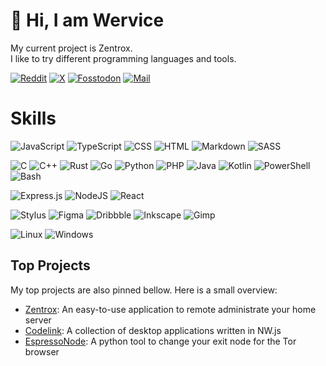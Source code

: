 # 👋 Hi, I am Wervice
My current project is Zentrox.<br>I like to try different programming languages and tools.

[![Reddit](https://img.shields.io/badge/reddit-FF4A23.svg?style=for-the-badge&logo=reddit&logoColor=white)](https://reddit.com/u/Wervice)
[![X](https://img.shields.io/badge/X-black.svg?style=for-the-badge&logo=X&logoColor=white)](https://x.com/wervice76497)
[![Fosstodon](https://img.shields.io/badge/Fosstodon-blue.svg?style=for-the-badge&logo=mastodon&logoColor=white)](https://fosstodon.org/@wervice)
[![Mail](https://img.shields.io/badge/Mail-white.svg?style=for-the-badge&logo=mail&logoColor=black)](mailto:wervice@proton.me)

# Skills
![JavaScript](https://img.shields.io/badge/JS-F7DF1E.svg?style=for-the-badge&logo=javascript&logoColor=black)
![TypeScript](https://img.shields.io/badge/TS-3178C6.svg?style=for-the-badge&logo=typescript&logoColor=white)
![CSS](https://img.shields.io/badge/css3-%231572B6.svg?style=for-the-badge&logo=css&logoColor=white)
![HTML](https://img.shields.io/badge/html5-%23E34F26.svg?style=for-the-badge&logo=html5&logoColor=white)
![Markdown](https://img.shields.io/badge/MD-%23000000.svg?style=for-the-badge&logo=markdown&logoColor=white)
![SASS](https://img.shields.io/badge/SASS-hotpink.svg?style=for-the-badge&logo=SASS&logoColor=white)

![C](https://img.shields.io/badge/c-536878.svg?style=for-the-badge&logo=c&logoColor=white)
![C++](https://img.shields.io/badge/-c++-blue?logo=c%2B%2B&style=for-the-badge)
![Rust](https://img.shields.io/badge/Rust-red.svg?e&logo=rust&logoColor=white&style=for-the-badge)
![Go](https://img.shields.io/badge/go-dodgerblue.svg?style=for-the-badge&logo=go&logoColor=white)
![Python](https://img.shields.io/badge/python-3670A0?style=for-the-badge&logo=python&logoColor=ffdd54)
![PHP](https://img.shields.io/badge/php-%23777BB4.svg?style=for-the-badge&logo=php&logoColor=white)
![Java](https://img.shields.io/badge/java-FF4F00.svg?style=for-the-badge&logo=java&logoColor=white)
![Kotlin](https://img.shields.io/badge/kotlin-E52B50.svg?style=for-the-badge&logo=kotlin&logoColor=white)
![PowerShell](https://img.shields.io/badge/PowerShell-%235391FE.svg?style=for-the-badge&logo=powershell&logoColor=white)
![Bash](https://img.shields.io/badge/Shell-%23121011.svg?style=for-the-badge&logo=gnu-bash&logoColor=white)

![Express.js](https://img.shields.io/badge/express.js-%23404d59.svg?style=for-the-badge&logo=express&logoColor=%2361DAFB)
![NodeJS](https://img.shields.io/badge/node.js-6DA55F?style=for-the-badge&logo=node.js&logoColor=white)
![React](https://img.shields.io/badge/react-61DAFB?style=for-the-badge&logo=react&logoColor=black)

![Stylus](https://img.shields.io/badge/stylus-%23ff6347.svg?style=for-the-badge&logo=stylus&logoColor=white)
![Figma](https://img.shields.io/badge/figma-%23F24E1E.svg?style=for-the-badge&logo=figma&logoColor=white)
![Dribbble](https://img.shields.io/badge/Dribbble-EA4C89?style=for-the-badge&logo=dribbble&logoColor=white)
![Inkscape](https://img.shields.io/badge/Inkscape-e0e0e0?style=for-the-badge&logo=inkscape&logoColor=080A13)
![Gimp](https://img.shields.io/badge/Gimp-657D8B?style=for-the-badge&logo=gimp&logoColor=FFFFFF)

![Linux](https://img.shields.io/badge/Linux-gold?style=for-the-badge&logo=linux&logoColor=black)
![Windows](https://img.shields.io/badge/Windows-00aaff?style=for-the-badge&logo=Windows&logoColor=white)

## Top Projects
My top projects are also pinned bellow. Here is a small overview:
- [Zentrox](https://github.com/wervice/zentrox): An easy-to-use application to remote administrate your home server
- [Codelink](https://github.com/wervice/Codelink): A collection of desktop applications written in NW.js
- [EspressoNode](https://github.com/wervice/EspressoNode): A python tool to change your exit node for the Tor browser
